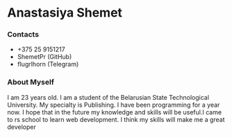 # Anastasiya Shemet
### Contacts
* +375 25 9151217
* ShemetPr (GitHub)
* flugrlhorn (Telegram)

### About Myself
I am 23 years old. I am a student of the Belarusian State Technological University. My specialty is Publishing. I have been programming for a year now. I hope that in the future my knowledge and skills will be useful.I came to rs school to learn web development. I think my skills will make me a great developer


